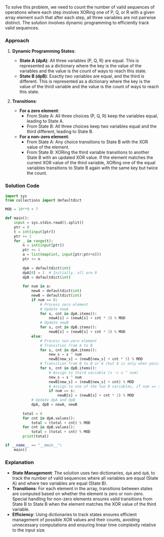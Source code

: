 To solve this problem, we need to count the number of valid sequences of operations where each step involves XORing one of P, Q, or R with a given array element such that after each step, all three variables are not pairwise distinct. The solution involves dynamic programming to efficiently track valid sequences.

### Approach
1. **Dynamic Programming States**:
   - **State A (dpA)**: All three variables (P, Q, R) are equal. This is represented as a dictionary where the key is the value of the variables and the value is the count of ways to reach this state.
   - **State B (dpB)**: Exactly two variables are equal, and the third is different. This is represented as a dictionary where the key is the value of the third variable and the value is the count of ways to reach this state.

2. **Transitions**:
   - **For a zero element**:
     - From State A: All three choices (P, Q, R) keep the variables equal, leading to State A.
     - From State B: All three choices keep two variables equal and the third different, leading to State B.
   - **For a non-zero element**:
     - From State A: Any choice transitions to State B with the XOR value of the element.
     - From State B: XORing the third variable transitions to another State B with an updated XOR value. If the element matches the current XOR value of the third variable, XORing one of the equal variables transitions to State B again with the same key but twice the count.

### Solution Code
```python
import sys
from collections import defaultdict

MOD = 10**9 + 7

def main():
    input = sys.stdin.read().split()
    ptr = 0
    t = int(input[ptr])
    ptr += 1
    for _ in range(t):
        n = int(input[ptr])
        ptr += 1
        a = list(map(int, input[ptr:ptr+n]))
        ptr += n
        
        dpA = defaultdict(int)
        dpA[0] = 1  # Initially, all are 0
        dpB = defaultdict(int)
        
        for num in a:
            newA = defaultdict(int)
            newB = defaultdict(int)
            if num == 0:
                # Process zero element
                # Update newA
                for s, cnt in dpA.items():
                    newA[s] = (newA[s] + cnt * 3) % MOD
                # Update newB
                for s, cnt in dpB.items():
                    newB[s] = (newB[s] + cnt * 3) % MOD
            else:
                # Process non-zero element
                # Transition from A to B
                for s, cnt in dpA.items():
                    new_s = s ^ num
                    newB[new_s] = (newB[new_s] + cnt * 3) % MOD
                # Transition from B to B or A (but A is only when possible)
                for s, cnt in dpB.items():
                    # Assign to third variable (s -> s ^ num)
                    new_s = s ^ num
                    newB[new_s] = (newB[new_s] + cnt) % MOD
                    # Assign to one of the two 0 variables, if num == s
                    if num == s:
                        newB[s] = (newB[s] + cnt * 2) % MOD
            # Update dpA and dpB
            dpA, dpB = newA, newB
        
        total = 0
        for cnt in dpA.values():
            total = (total + cnt) % MOD
        for cnt in dpB.values():
            total = (total + cnt) % MOD
        print(total)

if __name__ == "__main__":
    main()
```

### Explanation
- **State Management**: The solution uses two dictionaries, `dpA` and `dpB`, to track the number of valid sequences where all variables are equal (State A) and where two variables are equal (State B).
- **Transitions**: For each element in the array, transitions between states are computed based on whether the element is zero or non-zero. Special handling for non-zero elements ensures valid transitions from State B to State B when the element matches the XOR value of the third variable.
- **Efficiency**: Using dictionaries to track states ensures efficient management of possible XOR values and their counts, avoiding unnecessary computations and ensuring linear time complexity relative to the input size.